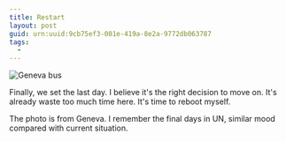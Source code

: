 ```yaml
---
title: Restart
layout: post
guid: urn:uuid:9cb75ef3-001e-419a-8e2a-9772db063787
tags:
  - 
---
```


![Geneva bus](http://pic.yupoo.com/lishugo/DtzwR4te/medish.jpg)

Finally, we set the last day. I believe it's the right decision to move on. It's already waste too much time here. It's time to reboot myself.

The photo is from Geneva. I remember the final days in UN, similar mood compared with current situation. 

